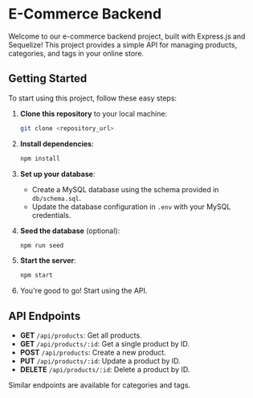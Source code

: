 # E-Commerce Backend

Welcome to our e-commerce backend project, built with Express.js and Sequelize! This project provides a simple API for managing products, categories, and tags in your online store.

## Getting Started

To start using this project, follow these easy steps:

1. **Clone this repository** to your local machine:

   ```bash
   git clone <repository_url>
   ```

2. **Install dependencies**:

   ```bash
   npm install
   ```

3. **Set up your database**:
   
   - Create a MySQL database using the schema provided in `db/schema.sql`.
   - Update the database configuration in `.env` with your MySQL credentials.

4. **Seed the database** (optional):

   ```bash
   npm run seed
   ```

5. **Start the server**:

   ```bash
   npm start
   ```

6. You're good to go! Start using the API.

## API Endpoints

- **GET** `/api/products`: Get all products.
- **GET** `/api/products/:id`: Get a single product by ID.
- **POST** `/api/products`: Create a new product.
- **PUT** `/api/products/:id`: Update a product by ID.
- **DELETE** `/api/products/:id`: Delete a product by ID.

Similar endpoints are available for categories and tags.


